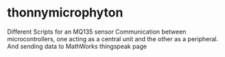 # thonnymicrophyton
Different Scripts for an MQ135 sensor
Communication between microcontrollers, one acting as a central unit and the other as a peripheral. And sending data to MathWorks thingspeak page
